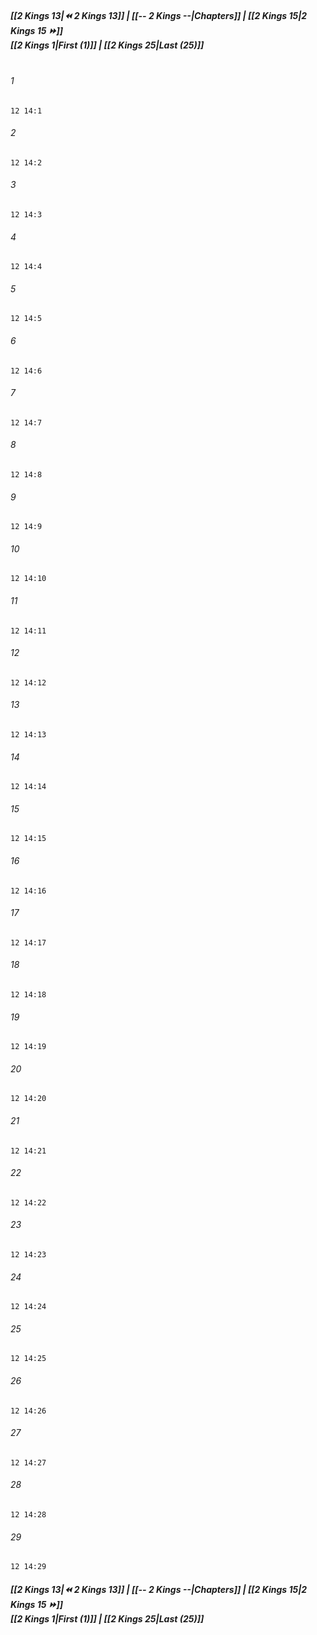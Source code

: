 
##### **[[2 Kings 13|⏪ 2 Kings 13]] | [[-- 2 Kings --|Chapters]] | [[2 Kings 15|2 Kings 15 ⏩]]**<br>**[[2 Kings 1|First (1)]] | [[2 Kings 25|Last (25)]]**<br><br>

###### 1
``` verse
12 14:1
```
###### 2
``` verse
12 14:2
```
###### 3
``` verse
12 14:3
```
###### 4
``` verse
12 14:4
```
###### 5
``` verse
12 14:5
```
###### 6
``` verse
12 14:6
```
###### 7
``` verse
12 14:7
```
###### 8
``` verse
12 14:8
```
###### 9
``` verse
12 14:9
```
###### 10
``` verse
12 14:10
```
###### 11
``` verse
12 14:11
```
###### 12
``` verse
12 14:12
```
###### 13
``` verse
12 14:13
```
###### 14
``` verse
12 14:14
```
###### 15
``` verse
12 14:15
```
###### 16
``` verse
12 14:16
```
###### 17
``` verse
12 14:17
```
###### 18
``` verse
12 14:18
```
###### 19
``` verse
12 14:19
```
###### 20
``` verse
12 14:20
```
###### 21
``` verse
12 14:21
```
###### 22
``` verse
12 14:22
```
###### 23
``` verse
12 14:23
```
###### 24
``` verse
12 14:24
```
###### 25
``` verse
12 14:25
```
###### 26
``` verse
12 14:26
```
###### 27
``` verse
12 14:27
```
###### 28
``` verse
12 14:28
```
###### 29
``` verse
12 14:29
```

##### **[[2 Kings 13|⏪ 2 Kings 13]] | [[-- 2 Kings --|Chapters]] | [[2 Kings 15|2 Kings 15 ⏩]]**<br>**[[2 Kings 1|First (1)]] | [[2 Kings 25|Last (25)]]**
